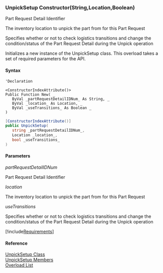 ﻿### UnpickSetup Constructor(String,Location,Boolean)

Part Request Detail Identifier

The inventory location to unpick the part from for this Part Request

Specifies whether or not to check logistics transitions and change the condition/status of the Part Request Detail during the Unpick operation

Initializes a new instance of the UnpickSetup class. This overload takes a set of required parameters for the API.

#### Syntax

```vbnet
'Declaration

<ConstructorIndexAttribute()>
Public Function New( _
   ByVal _partRequestDetailIDNum_ As String, _
   ByVal _location_ As Location, _
   ByVal _useTransitions_ As Boolean _
)
```

```csharp
[ConstructorIndexAttribute()]
public UnpickSetup( 
   string _partRequestDetailIDNum_,
   Location _location_,
   bool _useTransitions_
)
```

#### Parameters

_partRequestDetailIDNum_

Part Request Detail Identifier

_location_

The inventory location to unpick the part from for this Part Request

_useTransitions_

Specifies whether or not to check logistics transitions and change the condition/status of the Part Request Detail during the Unpick operation

[!include[Requirements](../partials/requirements.md)]

#### Reference

[UnpickSetup Class](FChoice.Toolkits.Clarify~FChoice.Toolkits.Clarify.Logistics.UnpickSetup.md)  
[UnpickSetup Members](FChoice.Toolkits.Clarify~FChoice.Toolkits.Clarify.Logistics.UnpickSetup_members.md)  
[Overload List](FChoice.Toolkits.Clarify~FChoice.Toolkits.Clarify.Logistics.UnpickSetup~_ctor.md)